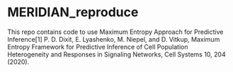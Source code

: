 # MERIDIAN_reproduce
This repo contains code to use Maximum Entropy Approach for Predictive Inference[1]
P. D. Dixit, E. Lyashenko, M. Niepel, and D. Vitkup, Maximum Entropy Framework for Predictive Inference of Cell Population Heterogeneity and Responses in Signaling Networks, Cell Systems 10, 204 (2020).
